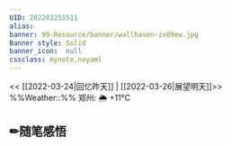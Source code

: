 ```yaml
---
UID: 202203251511 
alias:
banner: 99-Resource/banner/wallhaven-zx89ew.jpg 
Banner style: Solid
banner_icon:  null
cssclass: mynote,noyaml
---
```

<< [[2022-03-24|回忆昨天]] | [[2022-03-26|展望明天]]>>　　　　%%Weather::%% 郑州: 🌦   +11°C


## ✏随笔感悟

